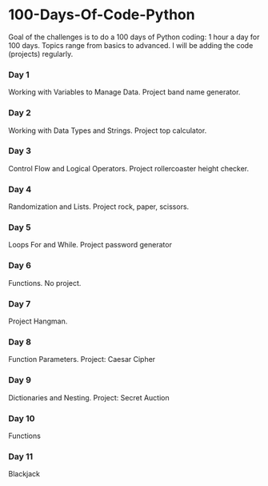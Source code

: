 # 100-Days-Of-Code-Python

Goal of the challenges is to do a 100 days of Python coding:  1 hour a day for 100 days. Topics range from basics to advanced.
I will be adding the code (projects) regularly.


### Day 1 ###
Working with Variables to Manage Data. Project band name generator.

### Day 2 ###
Working with Data Types and Strings. Project top calculator.

### Day 3 ###
Control Flow and Logical Operators.  Project rollercoaster height checker.

### Day 4 ###
Randomization and Lists. Project rock, paper, scissors.

### Day 5 ###
Loops For and While. Project password generator

### Day 6 ###
Functions. No project.

### Day 7 ###
Project Hangman.

### Day 8 ###
Function Parameters. Project: Caesar Cipher

### Day 9 ###
Dictionaries and Nesting. Project: Secret Auction

### Day 10 ###
Functions

### Day 11 ###
Blackjack




